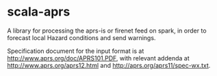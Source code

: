 # scala-aprs
A library for processing the aprs-is or firenet feed on spark, in order to forecast local Hazard conditions and send warnings.

Specification document for the input format is at http://www.aprs.org/doc/APRS101.PDF, with relevant addenda at http://www.aprs.org/aprs12.html and http://aprs.org/aprs11/spec-wx.txt.
